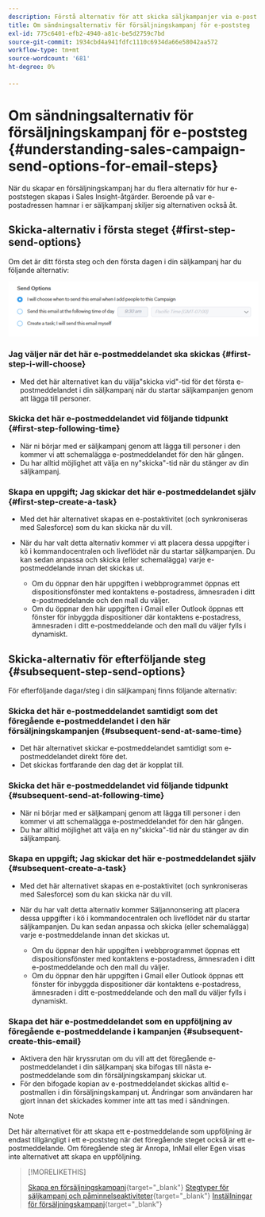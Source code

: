 ```yaml
---
description: Förstå alternativ för att skicka säljkampanjer via e-post - Marketo Docs - produktdokumentation
title: Om sändningsalternativ för försäljningskampanj för e-poststeg
exl-id: 775c6401-efb2-4940-a81c-be5d2759c7bd
source-git-commit: 1934cbd4a941fdfc1110c6934da66e58042aa572
workflow-type: tm+mt
source-wordcount: '681'
ht-degree: 0%

---
```


# Om sändningsalternativ för försäljningskampanj för e-poststeg {#understanding-sales-campaign-send-options-for-email-steps}

När du skapar en försäljningskampanj har du flera alternativ för hur e-poststegen skapas i Sales Insight-åtgärder. Beroende på var e-postadressen hamnar i er säljkampanj skiljer sig alternativen också åt.

## Skicka-alternativ i första steget {#first-step-send-options}

Om det är ditt första steg och den första dagen i din säljkampanj har du följande alternativ:

![](assets/understanding-sales-campaign-send-options-for-email-steps-1.png)

### Jag väljer när det här e-postmeddelandet ska skickas {#first-step-i-will-choose}

* Med det här alternativet kan du välja&quot;skicka vid&quot;-tid för det första e-postmeddelandet i din säljkampanj när du startar säljkampanjen genom att lägga till personer.

### Skicka det här e-postmeddelandet vid följande tidpunkt {#first-step-following-time}

* När ni börjar med er säljkampanj genom att lägga till personer i den kommer vi att schemalägga e-postmeddelandet för den här gången.
* Du har alltid möjlighet att välja en ny&quot;skicka&quot;-tid när du stänger av din säljkampanj.

### Skapa en uppgift; Jag skickar det här e-postmeddelandet själv {#first-step-create-a-task}

* Med det här alternativet skapas en e-postaktivitet (och synkroniseras med Salesforce) som du kan skicka när du vill.
* När du har valt detta alternativ kommer vi att placera dessa uppgifter i kö i kommandocentralen och liveflödet när du startar säljkampanjen. Du kan sedan anpassa och skicka (eller schemalägga) varje e-postmeddelande innan det skickas ut.

   * Om du öppnar den här uppgiften i webbprogrammet öppnas ett dispositionsfönster med kontaktens e-postadress, ämnesraden i ditt e-postmeddelande och den mall du väljer.
   * Om du öppnar den här uppgiften i Gmail eller Outlook öppnas ett fönster för inbyggda dispositioner där kontaktens e-postadress, ämnesraden i ditt e-postmeddelande och den mall du väljer fylls i dynamiskt.

## Skicka-alternativ för efterföljande steg {#subsequent-step-send-options}

För efterföljande dagar/steg i din säljkampanj finns följande alternativ:

### Skicka det här e-postmeddelandet samtidigt som det föregående e-postmeddelandet i den här försäljningskampanjen {#subsequent-send-at-same-time}

* Det här alternativet skickar e-postmeddelandet samtidigt som e-postmeddelandet direkt före det.
* Det skickas fortfarande den dag det är kopplat till.

### Skicka det här e-postmeddelandet vid följande tidpunkt {#subsequent-send-at-following-time}

* När ni börjar med er säljkampanj genom att lägga till personer i den kommer vi att schemalägga e-postmeddelandet för den här gången.
* Du har alltid möjlighet att välja en ny&quot;skicka&quot;-tid när du stänger av din säljkampanj.

### Skapa en uppgift; Jag skickar det här e-postmeddelandet själv {#subsequent-create-a-task}

* Med det här alternativet skapas en e-postaktivitet (och synkroniseras med Salesforce) som du kan skicka när du vill.
* När du har valt detta alternativ kommer Säljannonsering att placera dessa uppgifter i kö i kommandocentralen och liveflödet när du startar säljkampanjen. Du kan sedan anpassa och skicka (eller schemalägga) varje e-postmeddelande innan det skickas ut.

   * Om du öppnar den här uppgiften i webbprogrammet öppnas ett dispositionsfönster med kontaktens e-postadress, ämnesraden i ditt e-postmeddelande och den mall du väljer.
   * Om du öppnar den här uppgiften i Gmail eller Outlook öppnas ett fönster för inbyggda dispositioner där kontaktens e-postadress, ämnesraden i ditt e-postmeddelande och den mall du väljer fylls i dynamiskt.

### Skapa det här e-postmeddelandet som en uppföljning av föregående e-postmeddelande i kampanjen {#subsequent-create-this-email}

* Aktivera den här kryssrutan om du vill att det föregående e-postmeddelandet i din säljkampanj ska bifogas till nästa e-postmeddelande som din försäljningskampanj skickar ut.
* För den bifogade kopian av e-postmeddelandet skickas alltid e-postmallen i din försäljningskampanj ut. Ändringar som användaren har gjort innan det skickades kommer inte att tas med i sändningen.

>[!NOTE]
>
>Det här alternativet för att skapa ett e-postmeddelande som uppföljning är endast tillgängligt i ett e-poststeg när det föregående steget också är ett e-postmeddelande. Om föregående steg är Anropa, InMail eller Egen visas inte alternativet att skapa en uppföljning.

>[!MORELIKETHIS]
>
>[Skapa en försäljningskampanj](/help/marketo/product-docs/marketo-sales-insight/actions/campaigns/create-a-sales-campaign.md){target="_blank"}
>[Stegtyper för säljkampanj och påminnelseaktiviteter](/help/marketo/product-docs/marketo-sales-insight/actions/campaigns/sales-campaign-step-types-and-reminder-tasks.md){target="_blank"}
>[Inställningar för försäljningskampanj](/help/marketo/product-docs/marketo-sales-insight/actions/campaigns/sales-campaign-settings.md){target="_blank"}
